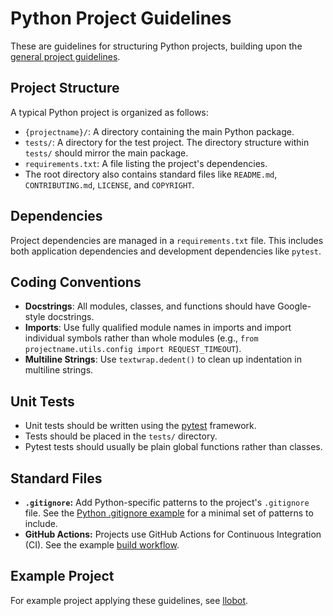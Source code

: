 # Python Project Guidelines

These are guidelines for structuring Python projects, building upon the [general project guidelines](../README.md).

## Project Structure

A typical Python project is organized as follows:

- `{projectname}/`: A directory containing the main Python package.
- `tests/`: A directory for the test project. The directory structure within `tests/` should mirror the main package.
- `requirements.txt`: A file listing the project's dependencies.
- The root directory also contains standard files like `README.md`, `CONTRIBUTING.md`, `LICENSE`, and `COPYRIGHT`.

## Dependencies

Project dependencies are managed in a `requirements.txt` file. This includes both application dependencies and development dependencies like `pytest`.

## Coding Conventions

- **Docstrings**: All modules, classes, and functions should have Google-style docstrings.
- **Imports**: Use fully qualified module names in imports and import individual symbols rather than whole modules (e.g., `from projectname.utils.config import REQUEST_TIMEOUT`).
- **Multiline Strings**: Use `textwrap.dedent()` to clean up indentation in multiline strings.

## Unit Tests

- Unit tests should be written using the [pytest](https://docs.pytest.org/) framework.
- Tests should be placed in the `tests/` directory.
- Pytest tests should usually be plain global functions rather than classes.

## Standard Files

- **`.gitignore`:** Add Python-specific patterns to the project's `.gitignore` file. See the [Python .gitignore example](example-gitignore.txt) for a minimal set of patterns to include.
- **GitHub Actions:** Projects use GitHub Actions for Continuous Integration (CI). See the example [build workflow](example-build.yml).

## Example Project

For example project applying these guidelines, see [llobot](https://github.com/robertvazan/llobot).
